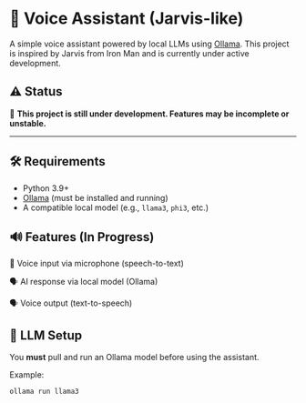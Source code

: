 # 🧠 Voice Assistant (Jarvis-like)

A simple voice assistant powered by local LLMs using [Ollama](https://ollama.com/). This project is inspired by Jarvis from Iron Man and is currently under active development.

## ⚠️ Status

🚧 **This project is still under development. Features may be incomplete or unstable.**

---

## 🛠 Requirements

- Python 3.9+
- [Ollama](https://ollama.com/) (must be installed and running)
- A compatible local model (e.g., `llama3`, `phi3`, etc.)

## 🔊 Features (In Progress)
🎤 Voice input via microphone (speech-to-text)

🗣️ AI response via local model (Ollama)

🗣️ Voice output (text-to-speech)

## 🧠 LLM Setup

You **must** pull and run an Ollama model before using the assistant.

Example:

```bash
ollama run llama3

